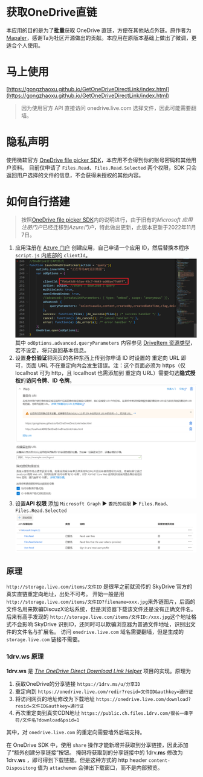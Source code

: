 获取OneDrive直链
================

本应用的目的是为了**批量**获取 OneDrive 直链，方便在其他站点外链。原作者为[Mapaler](https://github.com/Mapaler)，感谢Ta为社区开源做出的贡献。本应用在原版本基础上做出了微调，更适合个人使用。

# 马上使用

[https://gongzhaoxu.github.io/GetOneDriveDirectLink/index.html](https://gongzhaoxu.github.io/GetOneDriveDirectLink/index.html)

> 因为使用官方 API 直接访问 onedrive.live.com 选择文件，因此可能需要翻墙。

# 隐私声明

使用微软官方 [OneDrive file picker SDK](https://docs.microsoft.com/onedrive/developer/controls/file-pickers/js-v72/)，本应用不会得到你的账号密码和其他用户资料。
目前仅申请了 `Files.Read`、`Files.Read.Selected` 两个权限，SDK 只会返回用户选择的文件的信息，不会获得未授权的其他内容。

# 如何自行搭建

> 按照[OneDrive file picker SDK](https://docs.microsoft.com/onedrive/developer/controls/file-pickers/js-v72/)内的说明进行，由于旧有的*Microsoft 应用注册门户*已经迁移到*Azure门户*，特此做出更新，此版本更新于2022年11月7日。

1. 应用注册在 [Azure 门户](https://portal.azure.com/#blade/Microsoft_AAD_RegisteredApps/ApplicationsListBlade) 创建应用，自己申请一个应用 ID，然后替换本程序 `script.js` 内底部的 `clientId`。![客户端ID](document/clientID.png)其中 `odOptions.advanced.queryParameters` 内容参见 [DriveItem 资源类型](https://docs.microsoft.com/onedrive/developer/rest-api/resources/driveitem?view=odsp-graph-online)，若不设定，将只返回基本信息。
2. 设置**身份验证**将网页的各种东西上传到你申请 ID 时设置的 重定向 URL 即可，页面 URL 不在重定向内会发生错误。注：这个页面必须为 https（仅 localhost 可为 http，且 localhost 也需添加到 重定向 URL）需要勾选**隐式授权**的**访问令牌**、**ID 令牌**。
   ![身份验证](document/authentication.png)
3. 设置**API 权限**
   添加 `Microsoft Graph` ▶ `委托的权限` ▶ `Files.Read`、`Files.Read.Selected`
   ![需求的权限](document/permission.png)

## 原理

`http://storage.live.com/items/文件ID` 是很早之前就流传的 SkyDrive 官方的真实直链重定向地址，出处不可考。
开始一般是用 `http://storage.live.com/items/文件ID?filename=xxx.jpg`来外链图片，后面的文件名用来欺骗DiscuzX论坛系统，但是浏览器下载该文件还是没有正确文件名。
后来有高手发现的 `http://storage.live.com/items/文件ID:/xxx.jpg`这个地址格式不会影响 SkyDrive 识别ID，还同时可以欺骗浏览器为普通文件地址，识别出文件的文件名与扩展名。
访问 `onedrive.live.com` 域名需要翻墙，但是生成的 `storage.live.com` 链接不需要。

### 1drv.ws 原理

**1drv.ws** 是 *[The OneDrive Direct Download Link Helper](//github.com/aploium/OneDrive-Direct-Link)* 项目的实现。原理为

1. 获取OneDrive的分享链接 `https://1drv.ms/u/分享ID`
2. 重定向到 `https://onedrive.live.com/redir?resid=文件ID&authkey=通行证`
3. 将访问网页的地址修改为下载地址 `https://onedrive.live.com/download?resid=文件ID&authkey=通行证`
4. 再次重定向到真实CDN地址 `https://public.ch.files.1drv.com/很长一串字符/文件名?download&psid=1`

其中，对 `onedrive.live.com` 的重定向需要墙外后端支持。

在 OneDrive SDK 中，使用 `share` 操作才能新增并获取到分享链接，因此添加了“额外创建分享链接”按钮。
掩码将获取到的分享链接中的 1drv.**m**s 修改为 1drv.**w**s ，即可得到下载链接。但是这种方式的 http header `content-Dispositong` 值为 `attachemen` 会弹出下载窗口，而不是内部预览。
